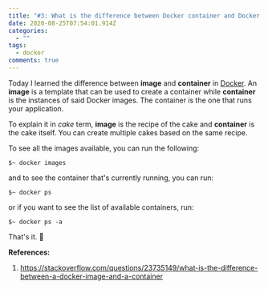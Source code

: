 ```yaml
---
title: "#3: What is the difference between Docker container and Docker image?"
date: 2020-08-25T07:54:01.914Z
categories:
  - ""
tags:
  - docker
comments: true
---
```

Today I learned the difference between **image** and **container** in [Docker][1]. An **image** is a template that can be used to create a container while **container** is the instances of said Docker images. The container is the one that runs your application.

To explain it in *cake* term, **image** is the recipe of the cake and **container** is the cake itself. You can create multiple cakes based on the same recipe.

To see all the images available, you can run the following:
```
$~ docker images
```

and to see the container that's currently running, you can run:
```
$~ docker ps
```

or if you want to see the list of available containers, run:
```
$~ docker ps -a
```

That's it. 🎂

**References:**
1. https://stackoverflow.com/questions/23735149/what-is-the-difference-between-a-docker-image-and-a-container


[1]:https://www.docker.com/resources/what-container